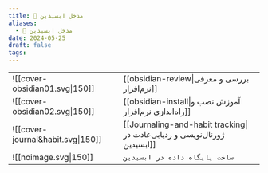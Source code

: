 ```yaml
---
title: 💎 مدخل ابسیدین
aliases:
  - 💎 مدخل ابسیدین
date: 2024-05-25
draft: false
tags:
---
```


|                                   |                                                                          |
| --------------------------------- | ------------------------------------------------------------------------ |
| ![[cover-obsidian01.svg\|150]]    | [[obsidian-review\|بررسی و معرفی نرم‌افزار]]                             |
| ![[cover-obsidian02.svg\|150]]    | [[obsidian-install\|آموزش نصب و راه‌اندازی نرم‌افزار]]                   |
| ![[cover-journal&habit.svg\|150]] | [[Journaling-and-habit tracking\|ژورنال‌نویسی و ردیابی‌عادت در ابسیدین]] |
| ![[noimage.svg\|150]]             | `ساخت پایگاه داده در ابسیدین`                                            |
